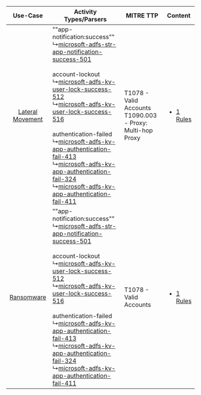 |    Use-Case    | Activity Types/Parsers    | MITRE TTP    | Content    |
|:----:| ---- | ---- | ---- |
| [Lateral Movement](../../../UseCases/uc_lateral_movement.md) |  ""app-notification:success""<br> ↳[microsoft-adfs-str-app-notification-success-501](Ps/pC_microsoftadfsstrappnotificationsuccess501.md)<br><br> account-lockout<br> ↳[microsoft-adfs-kv-user-lock-success-512](Ps/pC_microsoftadfskvuserlocksuccess512.md)<br> ↳[microsoft-adfs-kv-user-lock-success-516](Ps/pC_microsoftadfskvuserlocksuccess516.md)<br><br> authentication-failed<br> ↳[microsoft-adfs-kv-app-authentication-fail-413](Ps/pC_microsoftadfskvappauthenticationfail413.md)<br> ↳[microsoft-adfs-kv-app-authentication-fail-324](Ps/pC_microsoftadfskvappauthenticationfail324.md)<br> ↳[microsoft-adfs-kv-app-authentication-fail-411](Ps/pC_microsoftadfskvappauthenticationfail411.md)<br> | T1078 - Valid Accounts<br>T1090.003 - Proxy: Multi-hop Proxy<br> | [<ul><li>1 Rules</li></ul>](RM/r_m_microsoft_adfs_Lateral_Movement.md) |
|       [Ransomware](../../../UseCases/uc_ransomware.md)       |  ""app-notification:success""<br> ↳[microsoft-adfs-str-app-notification-success-501](Ps/pC_microsoftadfsstrappnotificationsuccess501.md)<br><br> account-lockout<br> ↳[microsoft-adfs-kv-user-lock-success-512](Ps/pC_microsoftadfskvuserlocksuccess512.md)<br> ↳[microsoft-adfs-kv-user-lock-success-516](Ps/pC_microsoftadfskvuserlocksuccess516.md)<br><br> authentication-failed<br> ↳[microsoft-adfs-kv-app-authentication-fail-413](Ps/pC_microsoftadfskvappauthenticationfail413.md)<br> ↳[microsoft-adfs-kv-app-authentication-fail-324](Ps/pC_microsoftadfskvappauthenticationfail324.md)<br> ↳[microsoft-adfs-kv-app-authentication-fail-411](Ps/pC_microsoftadfskvappauthenticationfail411.md)<br> | T1078 - Valid Accounts<br>    | [<ul><li>1 Rules</li></ul>](RM/r_m_microsoft_adfs_Ransomware.md)       |
